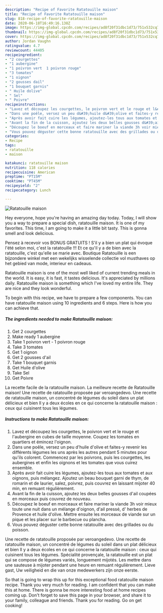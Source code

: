 ```yaml
---
description: "Recipe of Favorite Ratatouille maison"
title: "Recipe of Favorite Ratatouille maison"
slug: 818-recipe-of-favorite-ratatouille-maison
date: 2020-06-18T16:49:16.138Z
image: https://img-global.cpcdn.com/recipes/ad8f20f31dbc1d73/751x532cq70/ratatouille-maison-photo-principale-de-la-recette.jpg
thumbnail: https://img-global.cpcdn.com/recipes/ad8f20f31dbc1d73/751x532cq70/ratatouille-maison-photo-principale-de-la-recette.jpg
cover: https://img-global.cpcdn.com/recipes/ad8f20f31dbc1d73/751x532cq70/ratatouille-maison-photo-principale-de-la-recette.jpg
author: Jordan Vaughn
ratingvalue: 4.7
reviewcount: 44405
recipeingredient:
- "2 courgettes"
- "1 aubergine"
- "1 poivron vert  1 poivron rouge"
- "3 tomates"
- "1 oignon"
- "2 gousses dail"
- "1 bouquet garnis"
- " Huile dolive"
- " Sel"
- " Poivre"
recipeinstructions:
- "Lavez et découpez les courgettes, le poivron vert et le rouge et l&#39;aubergine en cubes de taille moyenne. Coupez les tomates en quartiers et émincez l&#39;oignon."
- "Dans une poêle, versez un peu d&#39;huile d&#39;olive et faites-y revenir les différents légumes les uns après les autres pendant 5 minutes pour qu&#39;ils colorent. Commencez par les poivrons, puis les courgettes, les aubergines et enfin les oignons et les tomates que vous cuirez ensemble."
- "Après avoir fait cuire les légumes, ajoutez-les tous aux tomates et aux oignons, puis mélangez. Ajoutez un beau bouquet garni de thym, de romarin et de laurier, salez, poivrez, puis couvrez en laissant mijoter 40 min, en remuant régulièrement."
- "Avant la fin de la cuisson, ajoutez les deux belles gousses d&#39;ail coupées en morceaux puis couvrez de nouveau."
- "Découpez le boeuf en morceaux et faire mariner la viande 3h voir mieux toute une nuit dans un mélange d&#39;oignon, d&#39;ail pressé, d&#39; herbes de Provence et huile d&#39;olive. Mettre ensuite les morceaux de viande sur un pique et les placer sur le barbecue ou plancha."
- "Vous pouvez déguster cette bonne ratatouille avec des grillades ou du poisson."
categories:
- Recipe
tags:
- ratatouille
- maison

katakunci: ratatouille maison 
nutrition: 118 calories
recipecuisine: American
preptime: "PT15M"
cooktime: "PT45M"
recipeyield: "2"
recipecategory: Lunch

---
```



![Ratatouille maison](https://img-global.cpcdn.com/recipes/ad8f20f31dbc1d73/751x532cq70/ratatouille-maison-photo-principale-de-la-recette.jpg)

Hey everyone, hope you're having an amazing day today. Today, I will show you a way to prepare a special dish, ratatouille maison. It is one of my favorites. This time, I am going to make it a little bit tasty. This is gonna smell and look delicious.

Pensez à recevoir vos BONUS GRATUITS ! S&#39;il y a bien un plat qui évoque l&#39;été selon moi, c&#39;est la ratatouille !!! Et ce qu&#39;il y a de bien avec la ratatouille, c&#39;est qu&#39;elle se marie avec. Boutique Ratatouille is een bijzondere winkel met een wekelijks wisselende collectie vol musthaves op het gebied van mode, interieur en cadeaus.

Ratatouille maison is one of the most well liked of current trending meals in the world. It is easy, it is fast, it tastes delicious. It's appreciated by millions daily. Ratatouille maison is something which I've loved my entire life. They are nice and they look wonderful.


To begin with this recipe, we have to prepare a few components. You can have ratatouille maison using 10 ingredients and 6 steps. Here is how you can achieve that.

<!--inarticleads1-->

##### The ingredients needed to make Ratatouille maison:

1. Get 2 courgettes
1. Make ready 1 aubergine
1. Take 1 poivron vert - 1 poivron rouge
1. Take 3 tomates
1. Get 1 oignon
1. Get 2 gousses d&#39;ail
1. Take 1 bouquet garnis
1. Get  Huile d&#39;olive
1. Take  Sel
1. Get  Poivre


La recette facile de la ratatouille maison. La meilleure recette de Ratatouille maison! Une recette de ratatouille proposée par veroangedevo. Une recette de ratatouille maison, un concentré de légumes du soleil dans un plat délicieux et bien Il y a deux écoles en ce qui concerne la ratatouille maison : ceux qui cuisinent tous les légumes. 

<!--inarticleads2-->

##### Instructions to make Ratatouille maison:

1. Lavez et découpez les courgettes, le poivron vert et le rouge et l&#39;aubergine en cubes de taille moyenne. Coupez les tomates en quartiers et émincez l&#39;oignon.
1. Dans une poêle, versez un peu d&#39;huile d&#39;olive et faites-y revenir les différents légumes les uns après les autres pendant 5 minutes pour qu&#39;ils colorent. Commencez par les poivrons, puis les courgettes, les aubergines et enfin les oignons et les tomates que vous cuirez ensemble.
1. Après avoir fait cuire les légumes, ajoutez-les tous aux tomates et aux oignons, puis mélangez. Ajoutez un beau bouquet garni de thym, de romarin et de laurier, salez, poivrez, puis couvrez en laissant mijoter 40 min, en remuant régulièrement.
1. Avant la fin de la cuisson, ajoutez les deux belles gousses d&#39;ail coupées en morceaux puis couvrez de nouveau.
1. Découpez le boeuf en morceaux et faire mariner la viande 3h voir mieux toute une nuit dans un mélange d&#39;oignon, d&#39;ail pressé, d&#39; herbes de Provence et huile d&#39;olive. Mettre ensuite les morceaux de viande sur un pique et les placer sur le barbecue ou plancha.
1. Vous pouvez déguster cette bonne ratatouille avec des grillades ou du poisson.


Une recette de ratatouille proposée par veroangedevo. Une recette de ratatouille maison, un concentré de légumes du soleil dans un plat délicieux et bien Il y a deux écoles en ce qui concerne la ratatouille maison : ceux qui cuisinent tous les légumes. Spécialité provençale, la ratatouille est un plat qui se compose de légumes variés, longuement mijotés. Les mettre dans une sauteuse à mijoter pendant une heure en remuant régulièrement. Lieve gast, Uw veiligheid en die van onze medewerkers zijn onze eerste. 

So that is going to wrap this up for this exceptional food ratatouille maison recipe. Thank you very much for reading. I am confident that you can make this at home. There is gonna be more interesting food at home recipes coming up. Don't forget to save this page in your browser, and share it to your family, colleague and friends. Thank you for reading. Go on get cooking!
